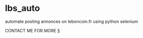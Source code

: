 # lbs_auto
automate posting annonces on leboncoin.fr using python selenium



CONTACT ME FOR MORE §

